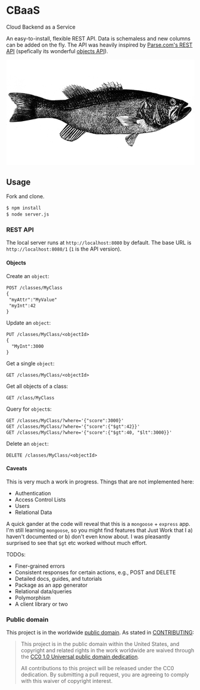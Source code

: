# CBaaS

Cloud Backend as a Service

An easy-to-install, flexible REST API. Data is schemaless and new columns can be added on the fly. The API was heavily inspired by [Parse.com's REST API](https://parse.com/docs/rest) (spefically its wonderful [objects API](https://parse.com/docs/rest#objects)).

![Sea Baas](https://raw.githubusercontent.com/adelevie/CBaaS/master/img/baas.png)

## Usage

Fork and clone.

```sh
$ npm install
$ node server.js
```

### REST API

The local server runs at `http://localhost:8080` by default. The base URL is `http://localhost:8080/1` (`1` is the API version).

#### Objects

Create an `object`:
```
POST /classes/MyClass
{
 "myAttr":"MyValue"
 "myInt":42
}
```

Update an `object`:

```
PUT /classes/MyClass/<objectId>
{
  "MyInt":3000
}
```

Get a single `object`:

```
GET /classes/MyClass/<objectId>
```

Get all objects of a class:

```
GET /class/MyClass
```

Query for `object`s:

```
GET /classes/MyClass/?where='{"score":3000}'
GET /classes/MyClass/?where='{"score":{"$gt":42}}'
GET /classes/MyClass/?where='{"score":{"$gt":40, "$lt":3000}}'
```

Delete an `object`:

```
DELETE /classes/MyClass/<objectId>
```

#### Caveats

This is very much a work in progress. Things that are not implemented here:

- Authentication
- Access Control Lists
- Users
- Relational Data

A quick gander at the code will reveal that this is a `mongoose` + `express` app. I'm still learning `mongoose`, so you might find features that Just Work that I a) haven't documented or b) don't even know about. I was pleasantly surprised to see that `$gt` etc worked without much effort.

TODOs:

- Finer-grained errors
- Consistent responses for certain actions, e.g., POST and DELETE
- Detailed docs, guides, and tutorials
- Package as an app generator
- Relational data/queries
- Polymorphism
- A client library or two

### Public domain

This project is in the worldwide [public domain](LICENSE.md). As stated in [CONTRIBUTING](CONTRIBUTING.md):

> This project is in the public domain within the United States, and copyright and related rights in the work worldwide are waived through the [CC0 1.0 Universal public domain dedication](https://creativecommons.org/publicdomain/zero/1.0/).
>
> All contributions to this project will be released under the CC0 dedication. By submitting a pull request, you are agreeing to comply with this waiver of copyright interest.